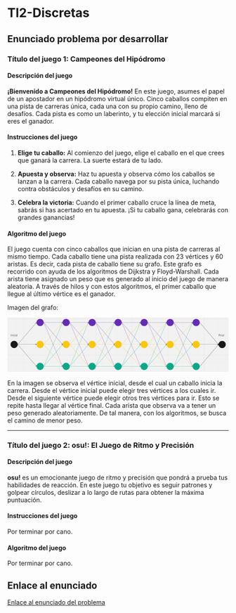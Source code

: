 # TI2-Discretas

## Enunciado problema por desarrollar

### Título del juego 1: Campeones del Hipódromo

#### Descripción del juego


**¡Bienvenido a Campeones del Hipódromo!** En este juego, asumes el papel de un apostador en un hipódromo virtual único. 
Cinco caballos compiten en una pista de carreras única, cada una con su propio camino, lleno de desafíos. 
Cada pista es como un laberinto, y tu elección inicial marcará si eres el ganador.

#### Instrucciones del juego

1. **Elige tu caballo:** Al comienzo del juego, elige el caballo en el que crees que ganará la carrera.
La suerte estará de tu lado.

2. **Apuesta y observa:** Haz tu apuesta y observa cómo los caballos se lanzan a la carrera. 
Cada caballo navega por su pista única, luchando contra obstáculos y desafíos en su camino.

3. **Celebra la victoria:** Cuando el primer caballo cruce la línea de meta, sabrás si has acertado en tu apuesta. 
¡Si tu caballo gana, celebrarás con grandes ganancias!

#### Algoritmo del juego

El juego cuenta con cinco caballos que inician en una pista de carreras al mismo tiempo. 
Cada caballo tiene una pista realizada con 23 vértices y 60 aristas. 
Es decir, cada pista de caballo tiene su grafo. 
Este grafo es recorrido con ayuda de los algoritmos de Dijkstra y Floyd-Warshall. 
Cada arista tiene asignado un peso que es generado al inicio del juego de manera aleatoria. 
A través de hilos y con estos algoritmos, el primer caballo que llegue al último vértice es el ganador.

Imagen del grafo:

![Imagen del grafo](imagenReadMe/CarreraCaballos.PNG)

En la imagen se observa el vértice inicial, desde el cual un caballo inicia la carrera.
Desde el vértice inicial puede elegir tres vértices a los cuales ir.
Desde el siguiente vértice puede elegir otros tres vértices para ir.
Esto se repite hasta llegar al vértice final.
Cada arista que observa va a tener un peso generado aleatoriamente.
De tal manera, con los algoritmos, se busca el camino de menor peso.

--------------------------------------------------------------------------------------------------------------------------------------

### Título del juego 2: osu!: El Juego de Ritmo y Precisión

#### Descripción del juego

**osu!** es un emocionante juego de ritmo y precisión que pondrá a prueba tus habilidades de reacción. 
En este juego tu objetivo es seguir patrones y golpear círculos, 
deslizar a lo largo de rutas para obtener la máxima puntuación. 

#### Instrucciones del juego

Por terminar por cano.

#### Algoritmo del juego

Por terminar por cano.
## Enlace al enunciado

[Enlace al enunciado del problema](https://docs.google.com/document/d/10hhjAGeJ64UNWm14GvJy1Y3xHKX2kzeJjCLxbtblADg/edit)
